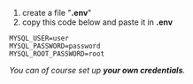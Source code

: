 1. create a file "**.env**"
2. copy this code below and paste it in **.env**

```
MYSQL_USER=user
MYSQL_PASSWORD=password
MYSQL_ROOT_PASSWORD=root
```

_You can of course set up **your own credentials**._
